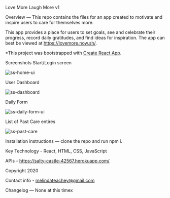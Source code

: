 Love More Laugh More v1

Overview — This repo contains the files for an app created to motivate and inspire users to care for themselves more.

This app provides a place for users to set goals, see and celebrate their progress, record daily gratitudes, and find ideas for inspiration. The app can best be viewed at https://lovemore.now.sh/.

*This project was bootstrapped with [Create React App](https://github.com/facebook/create-react-app).

Screenshots
Start/Login screen

![ss-home-ui](https://user-images.githubusercontent.com/11161961/82737147-faf79a80-9ceb-11ea-830d-ecfb6fc5834e.jpg)

User Dashboard

![ss-dashboard](https://user-images.githubusercontent.com/11161961/82737151-08ad2000-9cec-11ea-8156-d78c56c1a85a.jpg)

Daily Form

![ss-daily-form-ui](https://user-images.githubusercontent.com/11161961/82737161-15ca0f00-9cec-11ea-933d-c601cd78e7cb.jpg)

List of Past Care entires

![ss-past-care](https://user-images.githubusercontent.com/11161961/82737170-1ebae080-9cec-11ea-805f-2eb798bf0420.jpg)

Installation instructions — clone the repo and run npm i.

Key Technology - React, HTML, CSS, JavaScript

APIs - https://salty-castle-42567.herokuapp.com/

Copyright 2020

Contact info - melindateachey@gmail.com

Changelog — None at this timex